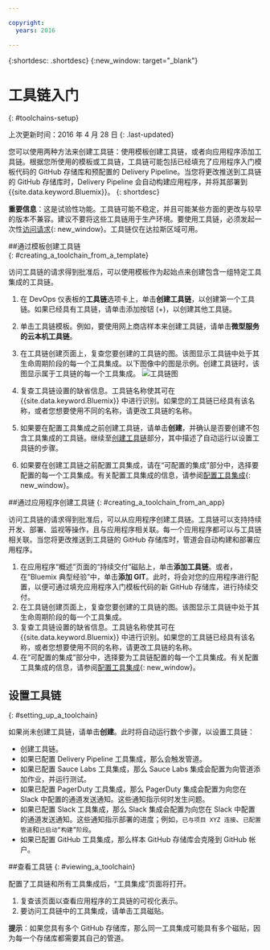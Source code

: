 ```yaml
---

copyright:
  years: 2016

---
```


{:shortdesc: .shortdesc}
{:new_window: target="_blank"}

# 工具链入门
{: #toolchains-setup}

上次更新时间：2016 年 4 月 28 日
{: .last-updated}  

您可以使用两种方法来创建工具链：使用模板创建工具链，或者向应用程序添加工具链。根据您所使用的模板或工具链，工具链可能包括已经填充了应用程序入门模板代码的 GitHub 存储库和预配置的 Delivery Pipeline。当您将更改推送到工具链的 GitHub 存储库时，Delivery Pipeline 会自动构建应用程序，并将其部署到 {{site.data.keyword.Bluemix}}。
{: shortdesc}  

**重要信息**：这是试验性功能。工具链可能不稳定，并且可能某些方面的更改与较早的版本不兼容。建议不要将这些工具链用于生产环境。要使用工具链，必须发起一次性[访问请求](https://new-console.ng.bluemix.net/devops?cm_mmc=IBMBluemixGarageMethod-_-MethodSite-_-10-19-15::12-31-18-_-toolchains-welcome-page){: new_window}。工具链仅在达拉斯区域可用。

##通过模板创建工具链   
{: #creating_a_toolchain_from_a_template}

访问工具链的请求得到批准后，可以使用模板作为起始点来创建包含一组特定工具集成的工具链。

1. 在 DevOps 仪表板的**工具链**选项卡上，单击**创建工具链**，以创建第一个工具链。如果已经具有工具链，请单击添加按钮 (+)，以创建其他工具链。
1. 单击工具链模板。例如，要使用网上商店样本来创建工具链，请单击**微型服务的云本机工具链**。 
1. 在工具链创建页面上，复查您要创建的工具链的图。该图显示工具链中处于其生命周期阶段的每一个工具集成。以下图像中的图是示例。创建工具链时，该图显示属于工具链的每一个工具集成。
![工具链图](images/toolchain_diagram.png)

1. 复查工具链设置的缺省信息。工具链名称使其可在 {{site.data.keyword.Bluemix}} 中进行识别。如果您的工具链已经具有该名称，或者您想要使用不同的名称，请更改工具链的名称。  
1. 如果要在配置工具集成之前创建工具链，请单击**创建**，并确认是否要创建不包含工具集成的工具链。继续至[创建工具链](#creating_a_toolchain)部分，其中描述了自动运行以设置工具链的步骤。  
1. 如果要在创建工具链之前配置工具集成，请在“可配置的集成”部分中，选择要配置的每一个工具集成。有关配置工具集成的信息，请参阅[配置工具集成](../toolchains/toolchains_integrations.html){: new_window}。 

##通过应用程序创建工具链
{: #creating_a_toolchain_from_an_app}

访问工具链的请求得到批准后，可以从应用程序创建工具链。工具链可以支持持续开发、部署、监视等操作，且与应用程序相关联。每一个应用程序都可以与工具链相关联。当您将更改推送到工具链的 GitHub 存储库时，管道会自动构建和部署应用程序。  

1. 在应用程序“概述”页面的“持续交付”磁贴上，单击**添加工具链**。或者，在“Bluemix 典型经验”中，单击**添加 GIT**。此时，将会对您的应用程序进行配置，以便可通过填充应用程序入门模板代码的新 GitHub 存储库，进行持续交付。
1. 在工具链创建页面上，复查您要创建的工具链的图。该图显示工具链中处于其生命周期阶段的每一个工具集成。
1. 复查工具链设置的缺省信息。工具链名称使其可在 {{site.data.keyword.Bluemix}} 中进行识别。如果您的工具链已经具有该名称，或者您想要使用不同的名称，请更改工具链的名称。
1. 在“可配置的集成”部分中，选择要为工具链配置的每一个工具集成。有关配置工具集成的信息，请参阅[配置工具集成](../toolchains/toolchains_integrations.html){: new_window}。

## 设置工具链
{: #setting_up_a_toolchain}

如果尚未创建工具链，请单击**创建**。此时将自动运行数个步骤，以设置工具链：

 * 创建工具链。
 * 如果已配置 Delivery Pipeline 工具集成，那么会触发管道。
 * 如果已配置 Sauce Labs 工具集成，那么 Sauce Labs 集成会配置为向管道添加作业，并运行测试。
 * 如果已配置 PagerDuty 工具集成，那么 PagerDuty 集成会配置为向您在 Slack 中配置的通道发送通知。这些通知指示何时发生问题。
 * 如果已配置 Slack 工具集成，那么 Slack 集成会配置为向您在 Slack 中配置的通道发送通知。这些通知指示部署的进度；例如，`已与项目 XYZ 连接`、`已配置管道`和`已启动“构建”阶段`。
 * 如果已配置 GitHub 工具集成，那么样本 GitHub 存储库会克隆到 GitHub 帐户。  
 
##查看工具链
{: #viewing_a_toolchain}

配置了工具链和所有工具集成后，“工具集成”页面将打开。

1. 复查该页面以查看应用程序的工具链的可视化表示。
1. 要访问工具链中的工具集成，请单击工具磁贴。 
 
 **提示**：如果您具有多个 GitHub 存储库，那么同一工具集成可能具有多个磁贴，因为每一个存储库都需要其自己的管道。

